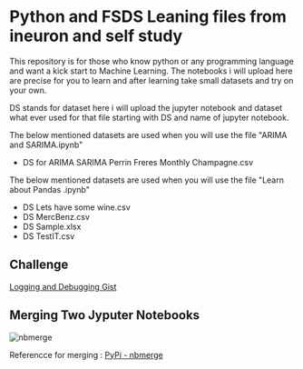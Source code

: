 # Python and FSDS Leaning files from ineuron and self study
This repository is for those who know python or any programming language and want a kick start to Machine Learning. The notebooks i will upload here are precise for you to learn and after learning take small datasets and try on your own.

DS stands for dataset here i will upload the jupyter notebook and dataset what ever used for that file starting with DS and name of jupyter notebook.

The below mentioned datasets are used when you will use the file "ARIMA and SARIMA.ipynb"

-  DS for ARIMA SARIMA Perrin Freres Monthly Champagne.csv

The below mentioned datasets are used when you will use the file "Learn about Pandas .ipynb"

-  DS Lets have some wine.csv
-  DS MercBenz.csv
-  DS Sample.xlsx
-  DS TestIT.csv

## Challenge
[Logging and Debugging Gist](https://gist.github.com/Ashishkumar-hub/12ea37e538bef88474d8f17551a21a20)  

## Merging Two Jyputer Notebooks 

![nbmerge](https://user-images.githubusercontent.com/55132850/150506371-99cd4255-156d-4777-af8e-86d796badc9c.PNG)

Referencce for merging : [PyPi - nbmerge](https://pypi.org/project/nbmerge/)
